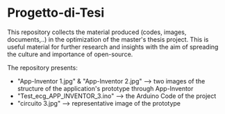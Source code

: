 # Progetto-di-Tesi
This repository collects the material produced (codes, images, documents,..) in the optimization of the master's thesis project. This is useful material for further research and insights with the aim of spreading the culture and importance of open-source.

The repository presents:
- "App-Inventor 1.jpg" & "App-Inventor 2.jpg" --> two images of the structure of the application's prototype through App-Inventor
- "Test_ecg_APP_INVENTOR_3.ino" --> the Arduino Code of the project
- "circuito 3.jpg" -->  representative image of the prototype
